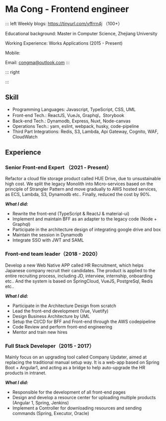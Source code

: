 
# Ma Cong - Frontend engineer

::: left
Weekly blogs: https://tinyurl.com/yffrrn4j （100+）

Educational background: Master in Computer Science, Zhejiang University

Working Experience: Works Applications (2015 - Present)

Mobile:

Email: congma@outlook.com
:::

::: right

:::

## Skill

* Programming Languages: Javascript, TypeScript, CSS, UML
* Front-end Tech.: ReactJS, VueJs, Graphql，Storybook
* Back-end Tech.: Dynamodb, Express, Nuxt, Node-canvas
* Operations Tech.: yarn, eslint, webpack, husky, code-pipeline
* Third Part Integrations: Redis, S3, Lambda, Api Gateway, Cognito, WAF, CloudWatch

## Experience

### Senior Front-end Expert （2021 - Present）

Refactor a cloud file storage product called HUE Drive, due to unsustainable high cost. We split the legacy Monolith into Micro-services based on the principle of Strangler Pattern and move gradually to AWS hosted services, as ECS, Lambda, S3, Dynamodb etc.. Finally, reduced the cost by 90%.

***What I did:***

* Rewrite the front-end (TypeScript & ReactJ & material-ui)
* Implement and maintain BFF as an adapter to the legacy code (Node + Graphql)
* Participate in the architecture design of integrating google drive and box
* Maintain the session in Dynamodb
* Integrate SSO with JWT and SAML

### Front-end team leader（2018 - 2020）

Develop a new Web Native APP called HR Recruitment, which helps Japanese company recruit their candidates. The product is applied to the entire recruiting process, including JD, interview, internship, onboarding etc..  And the system is based on SpringCloud, VueJS, PostgreSql, Redis etc..

***What I did:***

* Participate in the Architecture Design from scratch
* Lead the front-end development (Vue, Vuetify)
* Design Business Architecture by UML
* Setup the CI/CD for BFF and Front-end through the AWS  codepipeline
* Code Review and perform front-end engineering
* Mentor and train new hires

### Full Stack Developer（2015 - 2017）

Mainly focus on an upgrading tool called Company Updater, aimed at replacing the traditional manual setup way. It is a web-app based on Spring Boot + Angular1, and acting as a bridge to help auto-upgrade the HR products in intranet.

***What I did:***

* Responsible for the development of all front-end pages
* Design and develop a resource center for uploading multiple products (Angular 1, Spring, Jenkins)
* Implement a Controller for downloading resources and sending commands (Spring, Executor, Oracle)
